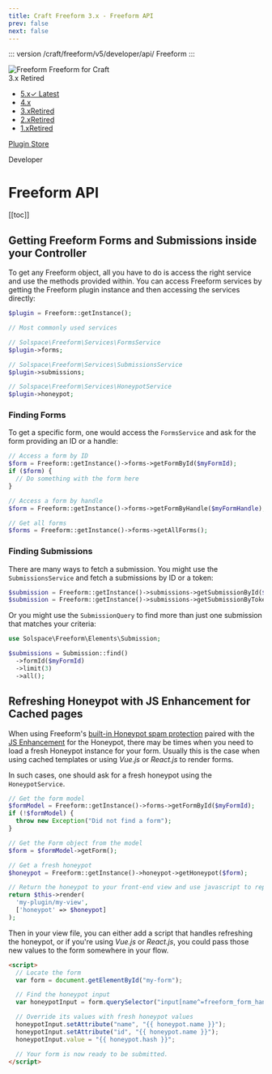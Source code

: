 ```yaml
---
title: Craft Freeform 3.x - Freeform API
prev: false
next: false
---
```


<meta property="og:image" content="https://docs.solspace.com/extras/social/craft/freeform/freeform.png" />

::: version /craft/freeform/v5/developer/api/
Freeform
:::

<div id="pr-heading">
    <img src="https://docs.solspace.com/extras/icons/products/freeform-icon.png" alt="Freeform" class="pr-image">
    <span class="pr-name">Freeform</span>
    <span class="pr-category">for Craft</span>
    <div class="pr-v-wrapper">
        <div class="pr-v">
            <span class="pr-v-v">3.x</span>
            <span class="pr-v-type pr-retired">Retired</span>
            <span class="pr-v-arrow arrow down"></span>
        </div>
        <ul class="pr-v-list">
            <li><a href="/craft/freeform/v5/">5.x<span class="pr-v-type pr-latest">✓ Latest</span></a></li>
            <li><a href="/craft/freeform/v4/">4.x</a></li>
            <li><a href="/craft/freeform/v3/">3.x<span class="pr-v-type pr-retired">Retired</span></a></li>
            <li><a href="/craft/freeform/v2/">2.x<span class="pr-v-type pr-retired">Retired</span></a></li>
            <li><a href="/craft/freeform/v1/">1.x<span class="pr-v-type pr-retired">Retired</span></a></li>
        </ul>
    </div>
    <div class="pr-buy">
        <a href="https://plugins.craftcms.com/freeform" class="button button-blue"><span class="external-url">Plugin Store</span></a>
    </div>
</div>

<span class="page-section">Developer</span>

# Freeform API


[[toc]]



<div class="content-block">

## Getting Freeform Forms and Submissions inside your Controller

To get any Freeform object, all you have to do is access the right service and use the methods provided within. You can access Freeform services by getting the Freeform plugin instance and then accessing the services directly:

``` php
$plugin = Freeform::getInstance();

// Most commonly used services

// Solspace\Freeform\Services\FormsService
$plugin->forms;

// Solspace\Freeform\Services\SubmissionsService
$plugin->submissions;

// Solspace\Freeform\Services\HoneypotService
$plugin->honeypot;
```

### Finding Forms

To get a specific form, one would access the `FormsService` and ask for the form providing an ID or a handle:

``` php
// Access a form by ID
$form = Freeform::getInstance()->forms->getFormById($myFormId);
if ($form) {
  // Do something with the form here
}

// Access a form by handle
$form = Freeform::getInstance()->forms->getFormByHandle($myFormHandle);

// Get all forms
$forms = Freeform::getInstance()->forms->getAllForms();
```

### Finding Submissions

There are many ways to fetch a submission. You might use the `SubmissionsService` and fetch a submissions by ID or a token:

``` php
$submission = Freeform::getInstance()->submissions->getSubmissionById($myId);
$submission = Freeform::getInstance()->submissions->getSubmissionByToken($myToken);
```

Or you might use the `SubmissionQuery` to find more than just one submission that matches your criteria:

``` php
use Solspace\Freeform\Elements\Submission;

$submissions = Submission::find()
  ->formId($myFormId)
  ->limit(3)
  ->all();
```

</div>
<div class="content-block">

## Refreshing Honeypot with JS Enhancement for Cached pages

When using Freeform's [built-in Honeypot spam protection](../overview/spam-protection.md) paired with the [JS Enhancement](../overview/spam-protection.md#javascript-enhancement) for the Honeypot, there may be times when you need to load a fresh Honeypot instance for your form. Usually this is the case when using cached templates or using _Vue.js_ or _React.js_ to render forms.

In such cases, one should ask for a fresh honeypot using the `HoneypotService`.

``` php
// Get the form model
$formModel = Freeform::getInstance()->forms->getFormById($myFormId);
if (!$formModel) {
  throw new Exception("Did not find a form");
}

// Get the Form object from the model
$form = $formModel->getForm();

// Get a fresh honeypot
$honeypot = Freeform::getInstance()->honeypot->getHoneypot($form);

// Return the honeypot to your front-end view and use javascript to replace the values
return $this->render(
  'my-plugin/my-view',
  ['honeypot' => $honeypot]
);
```

Then in your view file, you can either add a script that handles refreshing the honeypot, or if you're using _Vue.js_ or _React.js_, you could pass those new values to the form somewhere in your flow.

``` html
<script>
  // Locate the form
  var form = document.getElementById("my-form");

  // Find the honeypot input
  var honeypotInput = form.querySelector("input[name^=freeform_form_handle_]");

  // Override its values with fresh honeypot values
  honeypotInput.setAttribute("name", "{{ honeypot.name }}");
  honeypotInput.setAttribute("id", "{{ honeypot.name }}");
  honeypotInput.value = "{{ honeypot.hash }}";

  // Your form is now ready to be submitted.
</script>
```

</div>